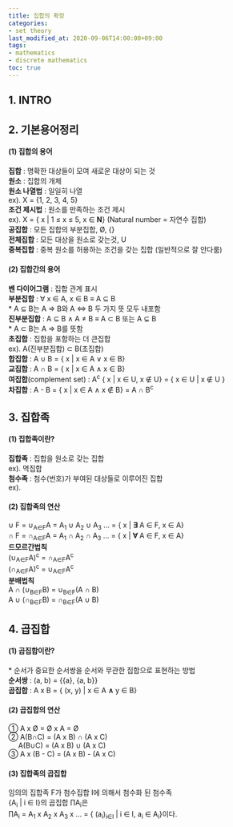 ```yaml
---
title: 집합의 확장
categories:
- set theory
last_modified_at: 2020-09-06T14:00:00+09:00
tags:
- mathematics
- discrete mathematics
toc: true
---
```

## 1. INTRO
## 2. 기본용어정리
#### (1) 집합의 용어
**집합** : 명확한 대상들이 모여 새로운 대상이 되는 것  
**원소** : 집합의 개체  
**원소 나열법** : 일일히 나열  
ex). X = {1, 2, 3, 4, 5}  
**조건 제시법** : 원소를 만족하는 조건 제시  
ex). X = { x | 1 ≤ x ≤ 5, x ∈ **N**} (Natural number = 자연수 집합)  
**공집합** : 모든 집합의 부분집합, Ø, {}  
**전체집합** : 모든 대상을 원소로 갖는것, U  
**중복집합** : 중복 원소를 허용하는 조건을 갖는 집합 (일반적으로 잘 안다룸)  
#### (2) 집합간의 용어
**벤 다이어그램** : 집합 관계 표시  
**부분집합** : ∀ x ∈ A, x ∈ B ≡ A ⊆ B  
\* A ⊆ B는 A ⇒ B와 A ⇔ B 두 가지 뜻 모두 내포함  
**진부분집합** : A ⊆ B ∧ A ≠ B  ≡ A ⊂ B 또는 A ⊊ B  
\* A ⊂ B는 A ⇒ B를 뜻함  
**초집합** :  집합을 포함하는 더 큰집합  
ex). A(진부분집합) ⊂ B(초집합)  
**합집합** : A ∪ B = { x | x ∈ A ∨ x ∈ B}  
**교집합** : A ∩ B = { x | x ∈ A ∧ x ∈ B}  
**여집합**(complement set) : A<sup>c</sup> { x | x ∈ U, x ∉ U} = {  x ∈ U | x ∉ U }  
**차집합** : A - B = { x | x ∈ A ∧ x ∉ B} = A ∩ B<sup>c</sup>  
## 3. 집합족
#### (1) 집합족이란?
**집합족** : 집합을 원소로 갖는 집합  
ex). 멱집합  
**첨수족** : 첨수(번호)가 부여된 대상들로 이루어진 집합  
ex).  
#### (2) 집합족의 연산
∪ F = ∪<sub>A∈F</sub>A = A<sub>1</sub> ∪ A<sub>2</sub> ∪ A<sub>3</sub> ... = { x | **∃** A ∈ F, x ∈ A}  
∩ F = ∩<sub>A∈F</sub>A = A<sub>1</sub> ∩ A<sub>2</sub> ∩ A<sub>3</sub> ... = { x | **∀** A ∈ F, x ∈ A}  
**드모르간법칙**  
(∪<sub>A∈F</sub>A)<sup>c</sup> = ∩<sub>A∈F</sub>A<sup>c</sup>  
(∩<sub>A∈F</sub>A)<sup>c</sup> = ∪<sub>A∈F</sub>A<sup>c</sup>  
**분배법칙**  
A ∩ (∪<sub>B∈F</sub>B) = ∪<sub>B∈F</sub>(A ∩ B)  
A ∪ (∩<sub>B∈F</sub>B) = ∩<sub>B∈F</sub>(A ∪ B)  
## 4. 곱집합
#### (1) 곱집합이란?
\* 순서가 중요한 순서쌍을 순서와 무관한 집합으로 표현하는 방법  
**순서쌍** : (a, b) = {\{a\}, \{a, b\}}  
**곱집합** : A x B = { (x, y) | x ∈ A **∧** y ∈ B}  
#### (2) 곱집합의 연산
① A x Ø = Ø x A = Ø  
② A(B∩C) = (A x B) ∩ (A x C)  
&nbsp;&nbsp;&nbsp;&nbsp;&nbsp;A(B∪C) = (A x B) ∪ (A x C)  
③	A x (B - C) = (A x B) - (A x C)  
#### (3) 집합족의 곱집합
임의의 집합족 F가 첨수집합 I에 의해서 첨수화 된 첨수족   
{A<sub>i</sub> | i ∈ I}의 곱집합 ∏A<sub>i</sub>은  
∏A<sub>i</sub> = A<sub>1</sub> x A<sub>2</sub> x A<sub>3</sub> x ... = { (a<sub>i</sub>)<sub>i∈I</sub> | i ∈ I, a<sub>i</sub> ∈ A<sub>i</sub>}이다.
